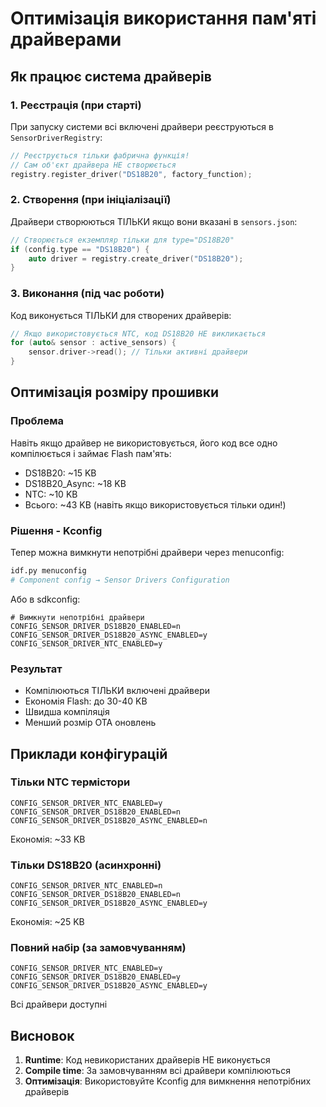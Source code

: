 # Оптимізація використання пам'яті драйверами

## Як працює система драйверів

### 1. Реєстрація (при старті)
При запуску системи всі включені драйвери реєструються в `SensorDriverRegistry`:
```cpp
// Реєструється тільки фабрична функція!
// Сам об'єкт драйвера НЕ створюється
registry.register_driver("DS18B20", factory_function);
```

### 2. Створення (при ініціалізації)
Драйвери створюються ТІЛЬКИ якщо вони вказані в `sensors.json`:
```cpp
// Створюється екземпляр тільки для type="DS18B20"
if (config.type == "DS18B20") {
    auto driver = registry.create_driver("DS18B20");
}
```

### 3. Виконання (під час роботи)
Код виконується ТІЛЬКИ для створених драйверів:
```cpp
// Якщо використовується NTC, код DS18B20 НЕ викликається
for (auto& sensor : active_sensors) {
    sensor.driver->read(); // Тільки активні драйвери
}
```

## Оптимізація розміру прошивки

### Проблема
Навіть якщо драйвер не використовується, його код все одно компілюється і займає Flash пам'ять:
- DS18B20: ~15 KB
- DS18B20_Async: ~18 KB  
- NTC: ~10 KB
- Всього: ~43 KB (навіть якщо використовується тільки один!)

### Рішення - Kconfig
Тепер можна вимкнути непотрібні драйвери через menuconfig:

```bash
idf.py menuconfig
# Component config → Sensor Drivers Configuration
```

Або в sdkconfig:
```
# Вимкнути непотрібні драйвери
CONFIG_SENSOR_DRIVER_DS18B20_ENABLED=n
CONFIG_SENSOR_DRIVER_DS18B20_ASYNC_ENABLED=y
CONFIG_SENSOR_DRIVER_NTC_ENABLED=y
```

### Результат
- Компілюються ТІЛЬКИ включені драйвери
- Економія Flash: до 30-40 KB
- Швидша компіляція
- Менший розмір OTA оновлень

## Приклади конфігурацій

### Тільки NTC термістори
```
CONFIG_SENSOR_DRIVER_NTC_ENABLED=y
CONFIG_SENSOR_DRIVER_DS18B20_ENABLED=n
CONFIG_SENSOR_DRIVER_DS18B20_ASYNC_ENABLED=n
```
Економія: ~33 KB

### Тільки DS18B20 (асинхронні)
```
CONFIG_SENSOR_DRIVER_NTC_ENABLED=n
CONFIG_SENSOR_DRIVER_DS18B20_ENABLED=n
CONFIG_SENSOR_DRIVER_DS18B20_ASYNC_ENABLED=y
```
Економія: ~25 KB

### Повний набір (за замовчуванням)
```
CONFIG_SENSOR_DRIVER_NTC_ENABLED=y
CONFIG_SENSOR_DRIVER_DS18B20_ENABLED=y
CONFIG_SENSOR_DRIVER_DS18B20_ASYNC_ENABLED=y
```
Всі драйвери доступні

## Висновок

1. **Runtime**: Код невикористаних драйверів НЕ виконується
2. **Compile time**: За замовчуванням всі драйвери компілюються
3. **Оптимізація**: Використовуйте Kconfig для вимкнення непотрібних драйверів
